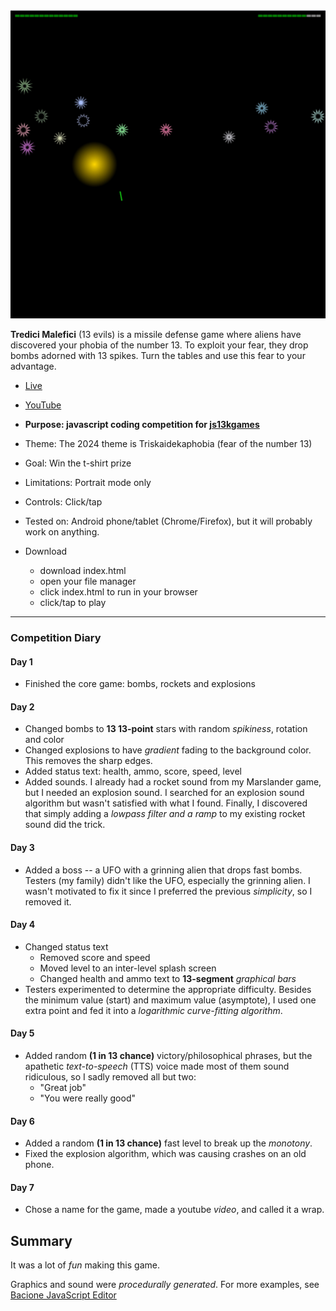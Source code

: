 [![Play](README.JPG)](https://bacionejs.github.io/tredicimalefici)

**Tredici Malefici** (13 evils) is a missile defense game where aliens have discovered your phobia of the number 13. To exploit your fear, they drop bombs adorned with 13 spikes. Turn the tables and use this fear to your advantage.

- [Live](https://bacionejs.github.io/tredicimalefici)
- [YouTube](http://www.youtube.com/@bacionejs)

- **Purpose: javascript coding competition for [js13kgames](https://js13kgames.com)**
- Theme: The 2024 theme is Triskaidekaphobia (fear of the number 13)
- Goal: Win the t-shirt prize
- Limitations: Portrait mode only
- Controls: Click/tap
- Tested on: Android phone/tablet (Chrome/Firefox), but it will probably work on anything.

- Download  
  - download index.html
  - open your file manager
  - click index.html to run in your browser
  - click/tap to play

---

### Competition Diary

#### Day 1
- Finished the core game: bombs, rockets and explosions

#### Day 2
- Changed bombs to **13 13-point** stars with random *spikiness*, rotation and color
- Changed explosions to have *gradient* fading to the background color. This removes the sharp edges.
- Added status text: health, ammo, score, speed, level
- Added sounds. I already had a rocket sound from my Marslander game, but I needed an explosion sound. I searched for an explosion sound algorithm but wasn't satisfied with what I found. Finally, I discovered that simply adding a *lowpass filter and a ramp* to my existing rocket sound did the trick.

#### Day 3
- Added a boss -- a UFO with a grinning alien that drops fast bombs. Testers (my family) didn't like the UFO, especially the grinning alien. I wasn't motivated to fix it since I preferred the previous *simplicity*, so I removed it.

#### Day 4
- Changed status text
  - Removed score and speed
  - Moved level to an inter-level splash screen
  - Changed health and ammo text to **13-segment** *graphical bars*
- Testers experimented to determine the appropriate difficulty. Besides the minimum value (start) and maximum value (asymptote), I used one extra point and fed it into a *logarithmic curve-fitting algorithm*.

#### Day 5
- Added random **(1 in 13 chance)** victory/philosophical phrases, but the apathetic *text-to-speech* (TTS) voice made most of them sound ridiculous, so I sadly removed all but two:
  - "Great job"
  - "You were really good"

#### Day 6
- Added a random **(1 in 13 chance)** fast level to break up the *monotony*.
- Fixed the explosion algorithm, which was causing crashes on an old phone.

#### Day 7
- Chose a name for the game, made a youtube *video*, and called it a wrap.

## Summary
It was a lot of *fun* making this game.

Graphics and sound were *procedurally generated*. For more examples, see [Bacione JavaScript Editor](https://github.com/bacionejs/editor)

